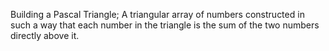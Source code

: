 Building a Pascal Triangle; A triangular array of numbers constructed in such a way that each number in the triangle is the sum of the two numbers directly above it.